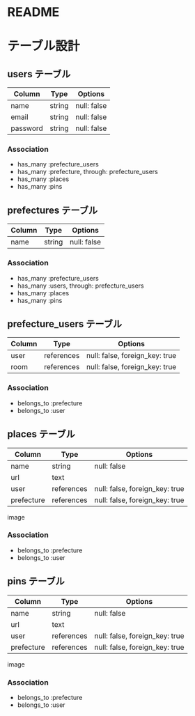 # README
# テーブル設計

## users テーブル

| Column   | Type   | Options     |
| -------- | ------ | ----------- |
| name     | string | null: false |
| email    | string | null: false |
| password | string | null: false |

### Association

- has_many :prefecture_users
- has_many :prefecture, through: prefecture_users
- has_many :places
- has_many :pins


## prefectures テーブル

| Column | Type   | Options     |
| ------ | ------ | ----------- |
| name   | string | null: false |

### Association

- has_many :prefecture_users
- has_many :users, through: prefecture_users
- has_many :places
- has_many :pins


## prefecture_users テーブル

| Column | Type       | Options                        |
| ------ | ---------- | ------------------------------ |
| user   | references | null: false, foreign_key: true |
| room   | references | null: false, foreign_key: true |

### Association

- belongs_to :prefecture
- belongs_to :user


## places テーブル

| Column        | Type       | Options                        |
| ------------- | ---------- | ------------------------------ |
| name          | string     | null: false                    |
| url           | text       |                                |
| user          | references | null: false, foreign_key: true |
| prefecture    | references | null: false, foreign_key: true |

image
### Association

- belongs_to :prefecture
- belongs_to :user


## pins テーブル

| Column        | Type       | Options                        |
| ------------- | ---------- | ------------------------------ |
| name          | string     | null: false                    |
| url           | text       |                                |
| user          | references | null: false, foreign_key: true |
| prefecture    | references | null: false, foreign_key: true |

image
### Association

- belongs_to :prefecture
- belongs_to :user
